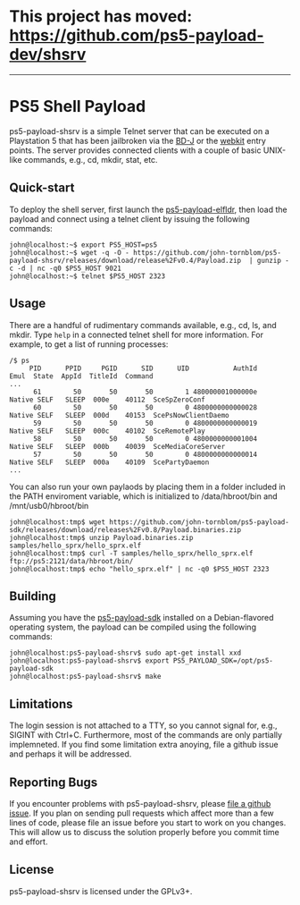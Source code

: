 # This project has moved: https://github.com/ps5-payload-dev/shsrv

***

# PS5 Shell Payload
ps5-payload-shsrv is a simple Telnet server that can be executed on a Playstation 5
that has been jailbroken via the [BD-J][bdj] or the [webkit][webkit] entry points.
The server provides connected clients with a couple of basic UNIX-like commands,
e.g., cd, mkdir, stat, etc.

## Quick-start
To deploy the shell server, first launch the [ps5-payload-elfldr][elfldr], then
load the payload and connect using a telnet client by issuing the following commands:

```console
john@localhost:~$ export PS5_HOST=ps5
john@localhost:~$ wget -q -O - https://github.com/john-tornblom/ps5-payload-shsrv/releases/download/release%2Fv0.4/Payload.zip  | gunzip -c -d | nc -q0 $PS5_HOST 9021
john@localhost:~$ telnet $PS5_HOST 2323
```

## Usage
There are a handful of rudimentary commands available, e.g., cd, ls, and mkdir.
Type `help` in a connected telnet shell for more information. For example, to
get a list of running processes:
```console
/$ ps
     PID      PPID     PGID      SID      UID           AuthId          Emul  State  AppId  TitleId  Command
...
      61        50       50       50        1 480000001000000e   Native SELF   SLEEP  000e    40112  SceSpZeroConf
      60        50       50       50        0 4800000000000028   Native SELF   SLEEP  000d    40153  ScePsNowClientDaemo
      59        50       50       50        0 4800000000000019   Native SELF   SLEEP  000c    40102  SceRemotePlay
      58        50       50       50        0 4800000000001004   Native SELF   SLEEP  000b    40039  SceMediaCoreServer
      57        50       50       50        0 4800000000000014   Native SELF   SLEEP  000a    40109  ScePartyDaemon
...
```

You can also run your own paylaods by placing them in a folder included in the
PATH enviroment variable, which is initialized to /data/hbroot/bin and
/mnt/usb0/hbroot/bin

```console
john@localhost:tmp$ wget https://github.com/john-tornblom/ps5-payload-sdk/releases/download/releases%2Fv0.8/Payload.binaries.zip
john@localhost:tmp$ unzip Payload.binaries.zip samples/hello_sprx/hello_sprx.elf
john@localhost:tmp$ curl -T samples/hello_sprx/hello_sprx.elf ftp://ps5:2121/data/hbroot/bin/
john@localhost:tmp$ echo "hello_sprx.elf" | nc -q0 $PS5_HOST 2323
```

## Building
Assuming you have the [ps5-payload-sdk][sdk] installed on a Debian-flavored
operating system, the payload can be compiled using the following commands:
```console
john@localhost:ps5-payload-shsrv$ sudo apt-get install xxd
john@localhost:ps5-payload-shsrv$ export PS5_PAYLOAD_SDK=/opt/ps5-payload-sdk
john@localhost:ps5-payload-shsrv$ make
```

## Limitations
The login session is not attached to a TTY, so you cannot signal for, e.g., SIGINT
with Ctrl+C. Furthermore, most of the commands are only partially implemneted.
If you find some limitation extra anoying, file a github issue and perhaps it will
be addressed.

## Reporting Bugs
If you encounter problems with ps5-payload-shsrv, please [file a github issue][issues].
If you plan on sending pull requests which affect more than a few lines of code,
please file an issue before you start to work on you changes. This will allow us
to discuss the solution properly before you commit time and effort.

## License
ps5-payload-shsrv is licensed under the GPLv3+.

[bdj]: https://github.com/john-tornblom/bdj-sdk
[sdk]: https://github.com/john-tornblom/ps5-payload-sdk
[webkit]: https://github.com/Cryptogenic/PS5-IPV6-Kernel-Exploit
[elfldr]: https://github.com/john-tornblom/ps5-payload-elfldr
[issues]: https://github.com/john-tornblom/ps5-payload-shsrv/issues/new

